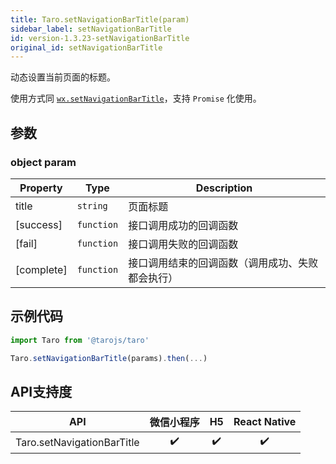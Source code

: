 ```yaml
---
title: Taro.setNavigationBarTitle(param)
sidebar_label: setNavigationBarTitle
id: version-1.3.23-setNavigationBarTitle
original_id: setNavigationBarTitle
---
```


动态设置当前页面的标题。

使用方式同 [`wx.setNavigationBarTitle`](https://developers.weixin.qq.com/miniprogram/dev/api/wx.setNavigationBarTitle.html)，支持 `Promise` 化使用。

## 参数

### object param

| Property | Type | Description |
| --- | --- | --- |
| title | <code>string</code> | 页面标题 |
| [success] | <code>function</code> | 接口调用成功的回调函数 |
| [fail] | <code>function</code> | 接口调用失败的回调函数 |
| [complete] | <code>function</code> | 接口调用结束的回调函数（调用成功、失败都会执行） |

## 示例代码

```jsx
import Taro from '@tarojs/taro'

Taro.setNavigationBarTitle(params).then(...)
```

## API支持度


| API | 微信小程序 | H5 | React Native |
| :-: | :-: | :-: | :-: |
| Taro.setNavigationBarTitle | ✔️ | ✔️ | ✔️ |


